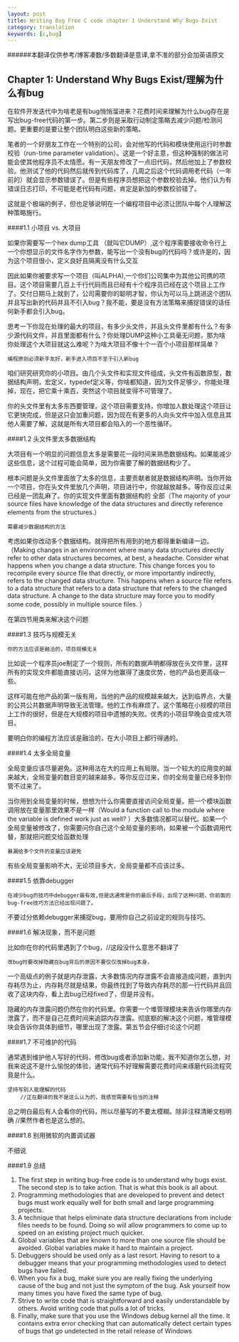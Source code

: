 ```yaml
---
layout: post
title: Writing Bug Free C code chapter 1 Understand Why Bugs Exist
category: translation
keywords: [c,bug]
---
```




\######本翻译仅供参考/博客凑数/多数翻译是意译,拿不准的部分会加英语原文

## Chapter 1: Understand Why Bugs Exist/理解为什么有bug

在软件开发迭代中为啥老是有bug悄悄溜进来？花费时间来理解为什么bug存在是写出bug-free代码的第一步。第二步则是采取行动制定策略去减少问题/检测问题。更重要的是要让整个团队明白这些新的策略。

笔者的一个好朋友工作在一个特别的公司，会对他写的代码和模块使用运行时参数校验（run-time parameter  validation）。这是一个好主意，但这种强制的做法可能会使其他程序员不太情愿。有一天朋友修改了一点旧代码，然后他加上了参数校验。他测试了他的代码然后就传到代码库了，几周之后这个代码调用老代码（一年前的）就会显示参数错误了。但是有些程序员想把这个参数校验去掉。他们认为有错误日志打印，不可能是老代码有问题，肯定是新加的参数校验错了。

这就是个极端的例子，但也足够说明在一个编程项目中必须让团队中每个人理解这种策略施行。

\####1.1 小项目 vs. 大项目

如果你需要写一个hex dump工具 （就叫它DUMP）,这个程序需要接收命令行上一个你想显示的文件名字作为参数，能写出一个没有bug的代码吗？或许是的，因为这个项目很小，定义良好且隔离没有什么交互

因此如果你被要求写一个项目（叫ALPHA),一个你们公司集中为其他公司携的项目。这个项目需要几百上千行代码而且已经有十个程序员已经在这个项目上工作了。交付日期马上就到了，公司需要你的聪明才智，你认为可以马上跳进这个团队并且写出新的代码并且不引入bug？我不能，要是没有方法策略来捕捉错误的话任何新手都会引入bug。

思考一下你现在处理的最大的项目，有多少头文件，并且头文件里都有什么？有多少源代码文件，并且里面都有什么？你处理DUMP这种小工具毫无问题，那为啥你处理这个大项目就这么难呢？为啥大项目不像十个一百个小项目那样简单？

```
编程原则必须新手友好，新手进入项目不至于引入新bug
```

咱们研究研究你的小项目。由几个头文件和实现文件组成，头文件有函数原型，数据结构声明，宏定义，typedef定义等，你啥都知道，因为文件足够少，你能处理掉，现在，把它乘十乘百，突然这个项目就变得不可管理了。

你的头文件里有太多东西要管理，这个项目需要支持，你增加人数处理这个项目让它更快完成，但是这只会加重问题，因为现在有更多的人向头文件中加入信息且其他人需要了解，这就是所有大项目都会陷入的一个恶性循环。

\####1.2 头文件里太多数据结构

大项目有一个明显的问题信息太多是需要花一段时间来熟悉数据结构。如果能减少这些信息，这个过程可能会简单，因为你需要了解的数据结构少了。

根本问题是头文件里面放了太多的信息，主要贡献者就是数据结构声明。当你开始一个项目，你在头文件里放几个声明，项目进行中，你就越放越多。等你反应过来已经是一团乱麻了。你的实现文件里面有数据结构的
全部（The majority of your source files have knowledge of the data structures and directly reference elements from the structures.）

```
需要减少数据结构的方法
```

考虑如果你改动多个数据结构。就得把所有用到的地方都得重新编译一边。（Making changes in an  environment where many data structures directly refer to other data  structures becomes, at best, a headache. Consider what happens when you  change a data structure. This change forces you to recompile every  source file that directly, or more importantly indirectly, refers to the  changed data structure. This happens when a source file refers to a  data structure that refers to a data structure that refers to the  changed data structure. A change to the data structure may force you to  modify some code, possibly in multiple source files. ）

在第四节用类来解决这个问题

\####1.3 技巧与规模无关

```
你的方法应该是融洽的，项目规模无关
```

比如说一个程序员joe制定了一个规则，所有的数据声明都得放在头文件里，这样所有的实现文件都能直接访问，这佯为他赢得了速度优势，他的产品也更高级一些。

这样可能在他产品的第一版有用，当他的产品的规模越来越大，达到临界点，大量的公共公共数据声明导致无法管理。他的工作有麻烦了。这个策略在小规模的项目上工作的很好，但是在大规模的项目中遗憾的失败。优秀的小项目早晚会变成大项目。

要明白你的编程方法应该是融洽的，在大小项目上都行得通的。

\####1.4 太多全局变量

全局变量应该尽量避免。这种用法在大的应用上有局限。当一个较大的应用变的越来越大，全局变量的数目变的越来越多。等你反应过来，你的全局变量已经多到你管不过来了。

当你用到全局变量的时候，想想为什么你需要直接访问全局变量。把一个模块函数调用放在变量那里效果不是一样（Would a function  call to the module where the variable is defined work just as well?  ）大多数情况都可以替代。如果一个全局变量被修改了，你需要问你自己这个全局变量的影响，如果被一个函数调用代替，那就把问题交给函数处理

```
暴漏给多个文件的变量应该避免
```

有些全局变量影响不大，无论项目多大，全局变量都不应该过多。

\####1.5 依靠debugger

```
在减少bug的技巧中debugger最有效,但是这通常是你的最后手段，出现了这种问题，你前面的bug-free技巧方法已经出现问题了。
```

不要过分依赖debugger来捕捉bug，要用你自己之前设定的规则与技巧。

\####1.6 解决现象，而不是问题

比如你在你的代码里遇到了个bug，//这段没什么意思不翻译了

```
改bug时要改掉隐藏在bug背后的原因不要仅仅改掉bug本身，
```

一个高级点的例子就是内存泄露，大多数情况内存泄露不会直接造成问题，直到内存耗尽为止，内存耗尽就是结果，你最终找到了导致内存耗尽的那一行代码并且回收了这块内存，看上去bug已经fixed了，但是并没有。

隐藏的内存泄露问题仍然在你的代码里。你需要一个堆管理模块来告诉你哪里内存泄露了，而不是自己花费时间来追踪内存泄露。彻底额的解决这个问题，堆管理模块会告诉你具体到细节，哪里出现了泄露。第五节会仔细讨论这个问题

\####1.7 不可维护的代码

通常遇到维护他人写好的代码，修改bug或者添加新功能，我不知道你怎么想，对我来说这不是什么愉悦的体验，通常代码不好理解需要花费时间来琢磨代码流程究竟是什么。

```
坚持写别人能理解的代码
    //正在翻译的我不是这么认为的，我感觉需要有恰当的注释
```

总之明白最后有人会看你的代码，所以尽量写的不要太模糊。除非注释清晰文档明确
//果然作者也是这么想的。

\####1.8 别用微软的内置调试器

不细说

\####1.9 总结

1. The first step in writing bug-free code is to understand why bugs  exist. The second step is to take action. That is what this book is all  about.
2. Programming methodologies that are developed to prevent and detect  bugs must work equally well for both small and large programming  projects.
3. A technique that helps eliminate data structure declarations from  include files needs to be found. Doing so will allow programmers to come  up to speed on an existing project much quicker.
4. Global variables that are known to more than one source file should  be avoided. Global variables make it hard to maintain a project.
5. Debuggers should be used only as a last resort. Having to resort to a  debugger means that your programming methodologies used to detect bugs  have failed.
6. When you fix a bug, make sure you are really fixing the underlying  cause of the bug and not just the symptom of the bug. Ask yourself how  many times you have fixed the same type of bug.
7. Strive to write code that is straightforward and easily understandable by others. Avoid writing code that pulls a lot of tricks.
8. Finally, make sure that you use the Windows debug kernel all the  time. It contains extra error checking that can automatically detect  certain types of bugs that go undetected in the retail release of  Windows